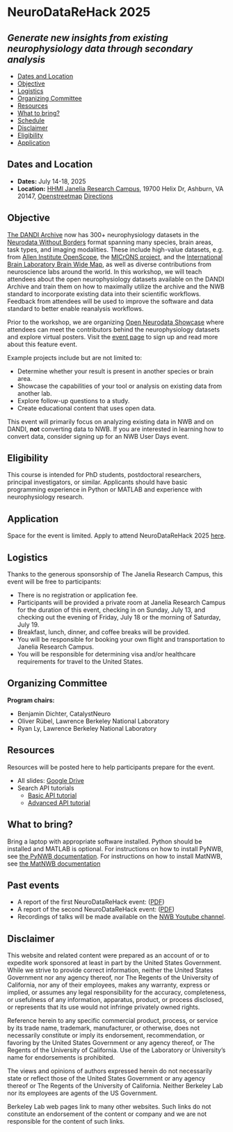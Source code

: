 [//]: # (<img alt="NeuroDataReHack banner" src="images/NDRH2025_banner.png">)

# NeuroDataReHack 2025
## *Generate new insights from existing neurophysiology data through secondary analysis*

[//]: # (* [Report]&#40;#report&#41;)
* [Dates and Location](#dates-and-location)
* [Objective](#objective)
* [Logistics](#logistics)
* [Organizing Committee](#organizing-committee)
* [Resources](#resources)
* [What to bring?](#what-to-bring)
* [Schedule](#schedule)
* [Disclaimer](#disclaimer)
* [Eligibility](#eligibility)
* [Application](#application)

[//]: # (## Report)

[//]: # ()
[//]: # (The final report for NeuroDataReHack 2024 is now available online at [[PDF]&#40;https://drive.usercontent.google.com/u/0/uc?id=1QYw9jmIpKPXPMLmhTnVIIWgbWHL5tPS3&export=download&#41;].)



## Dates and Location

- **Dates:** July 14-18, 2025
- **Location:** [HHMI Janelia Research Campus](https://www.janelia.org/), 19700 Helix Dr, Ashburn, VA 20147,
  [Openstreetmap](https://www.openstreetmap.org/?mlat=39.0708&mlon=-77.4655#map=14/39.0708/-77.4655)
  [Directions](https://www.janelia.org/directions)

## Objective
[The DANDI Archive](http://dandiarchive.org) now has 300+ neurophysiology datasets in the 
[Neurodata Without Borders](http://nwb.org) format  spanning many species, brain  areas, task types, and imaging 
modalities. These include high-value datasets, e.g. from [Allen Institute OpenScope](https://dandiarchive.org/dandiset/search?search=openscope), the [MICrONS project](https://dandiarchive.org/dandiset/000402), and the 
[International Brain Laboratory Brain Wide Map](https://dandiarchive.org/dandiset/000409), as well as diverse contributions from neuroscience labs around the world. In this 
workshop, we will teach attendees about the open neurophysiology datasets available on the DANDI Archive and train 
them on how to maximally utilize the archive and the NWB standard to incorporate existing data into their scientific 
workflows. Feedback from attendees will be used to improve the software and data standard to better enable 
reanalysis workflows.


Prior to the workshop, we are organizing [Open Neurodata Showcase](../HCK23_2025_OpenNeurodataShowcase/README.md) where
attendees can meet the contributors behind the neurophysiology datasets and explore virtual posters. Visit the
[event page](../HCK23_2025_OpenNeurodataShowcase/README.md#application) to sign up and read more about this feature
event.


Example projects include but are not limited to:
* Determine whether your result is present in another species or brain area.
* Showcase the capabilities of your tool or analysis on existing data from another lab.
* Explore follow-up questions to a study.
* Create educational content that uses open data.

<!-- 
Following the event, participants will be invited to apply for a Kavli Foundation Neurodata Discovery Award, which 
awards $50,000 (USD) of funding to continue data reanalysis projects that come out of the NeuroDataReHack event. Details about the Kavli Foundation Neurodata Discovery Award will be provided closer to the event.
-->
This event will primarily focus on analyzing existing data in NWB and on DANDI, **not** converting data to NWB. If 
you are interested in learning how to convert data, consider signing up for an NWB User Days event.

## Eligibility

This course is intended for PhD students, postdoctoral researchers, principal investigators, or similar.
Applicants should have basic programming experience in Python or MATLAB and experience with neurophysiology research.


## Application

Space for the event is limited. Apply to attend NeuroDataReHack 2025 [here](https://forms.gle/cR9sm5wjAt8oqTaT7). 

[//]: # ()
[//]: # (* Application deadline: Feb 15)

[//]: # (* Notification of admission decisions: April 1)


## Logistics

Thanks to the generous sponsorship of The Janelia Research Campus, this event will be free to participants:
* There is no registration or application fee.
* Participants will be provided a private room at Janelia Research Campus for the duration of this event, 
  checking in on Sunday, July 13, and checking out the evening of Friday, July 18 or the morning of Saturday, July 19.
* Breakfast, lunch, dinner, and coffee breaks will be provided.
* You will be responsible for booking your own flight and transportation to Janelia Research Campus.
* You will be responsible for determining visa and/or healthcare requirements for travel to the United States.

## Organizing Committee

**Program chairs:**
* Benjamin Dichter, CatalystNeuro
* Oliver Rübel, Lawrence Berkeley National Laboratory
* Ryan Ly, Lawrence Berkeley National Laboratory

## Resources

Resources will be posted here to help participants prepare for the event.

* All slides: [Google Drive](https://drive.google.com/drive/folders/1DAmQr4qWCamhj_2Zyke0kkHGvV8Kyq13?usp=sharing)
* Search API tutorials
    * [Basic API tutorial](tutorials/simple_dandiset_search.ipynb)
    * [Advanced API tutorial](tutorials/advanced_asset_search.ipynb)

## What to bring?

Bring a laptop with appropriate software installed. Python should be installed and MATLAB is optional. For 
instructions on how to install PyNWB, see 
[the PyNWB documentation](https://pynwb.readthedocs.io/en/stable/install_users.html#installing-pynwb). For instructions
on how to install MatNWB, see
[the MatNWB documentation](https://github.com/NeurodataWithoutBorders/matnwb/blob/master/README.md)

## Past events
* A report of the first NeuroDataReHack event: ([PDF](../HCK14_2022_Seattle_RH/report/Report_Neurodata_Rehack_v2.pdf))
* A report of the second NeuroDataReHack event: ([PDF](../HCK16_2023_Granada_RH/report/Report__NeuroDataReHack_2023.pdf))
* Recordings of talks will be made available on the [NWB Youtube channel](https://www.youtube.com/channel/UCfD_mU-EFz135a9TpNFJP5A).

[//]: # (## Schedule)

[//]: # (Tentative schedule:)

[//]: # ()
[//]: # (<img align="center" alt="Agenda NeuroDataReHack 2025" src="AgendaNeuroDataReHack2025.png" width="870">)

[//]: # ()
[//]: # ([PDF]&#40;AgendaNeuroDataReHack2024.pdf&#41;)

## Disclaimer

This website and related content were prepared as an account of or to expedite work sponsored at least in part by 
the United States Government. While we strive to provide correct information, neither the United States Government 
nor any agency thereof, nor The Regents of the University of California, nor any of their employees, makes any 
warranty, express or implied, or assumes any legal responsibility for the accuracy, completeness, or usefulness of 
any information, apparatus, product, or process disclosed, or represents that its use would not infringe privately 
owned rights.

Reference herein to any specific commercial product, process, or service by its trade name, trademark, manufacturer, 
or otherwise, does not necessarily constitute or imply its endorsement, recommendation, or favoring by the United 
States Government or any agency thereof, or The Regents of the University of California.  Use of the Laboratory or 
University’s name for endorsements is prohibited.

The views and opinions of authors expressed herein do not necessarily state or reflect those of the United States 
Government or any agency thereof or The Regents of the University of California.  Neither Berkeley Lab nor its 
employees are agents of the US Government.

Berkeley Lab web pages link to many other websites.  Such links do not constitute an endorsement of the content or 
company and we are not responsible for the content of such links.
